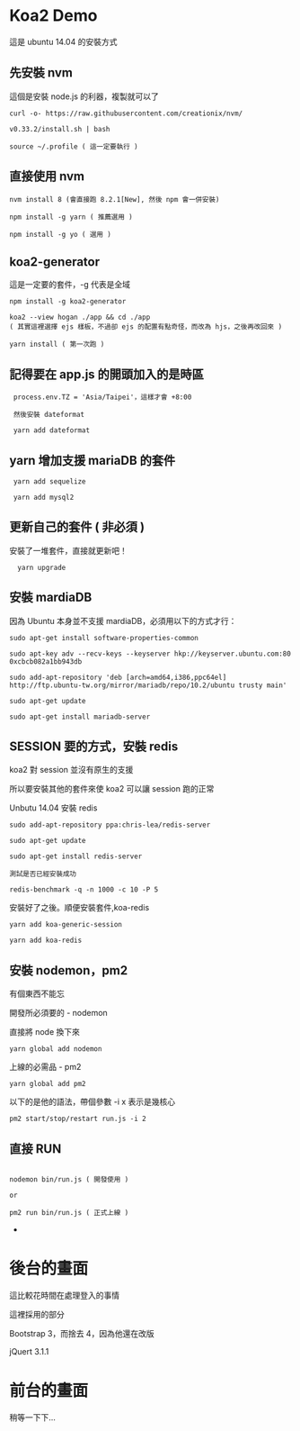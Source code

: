 # Koa2 Demo

這是 ubuntu 14.04 的安裝方式

## 先安裝 nvm  
這個是安裝 node.js 的利器，複製就可以了

```
curl -o- https://raw.githubusercontent.com/creationix/nvm/

v0.33.2/install.sh | bash

source ~/.profile ( 這一定要執行 )
```

## 直接使用 nvm

```
nvm install 8 (會直接跑 8.2.1[New], 然後 npm 會一併安裝)

npm install -g yarn ( 推薦選用 )

npm install -g yo ( 選用 )
```

## koa2-generator

這是一定要的套件，-g 代表是全域

```
npm install -g koa2-generator

koa2 --view hogan ./app && cd ./app 
( 其實這裡選擇 ejs 樣板，不過卻 ejs 的配置有點奇怪，而改為 hjs，之後再改回來 )

yarn install ( 第一次跑 )
```

## 記得要在 app.js 的開頭加入的是時區

``` 
 process.env.TZ = 'Asia/Taipei'，這樣才會 +8:00

 然後安裝 dateformat
 
 yarn add dateformat

```

## yarn 增加支援 mariaDB 的套件

```
 yarn add sequelize
 
 yarn add mysql2
```

## 更新自己的套件 ( 非必須 )

安裝了一堆套件，直接就更新吧！

```
  yarn upgrade
```


## 安裝 mardiaDB

因為 Ubuntu 本身並不支援 mardiaDB，必須用以下的方式才行：  

```
sudo apt-get install software-properties-common

sudo apt-key adv --recv-keys --keyserver hkp://keyserver.ubuntu.com:80 0xcbcb082a1bb943db

sudo add-apt-repository 'deb [arch=amd64,i386,ppc64el] http://ftp.ubuntu-tw.org/mirror/mariadb/repo/10.2/ubuntu trusty main'

sudo apt-get update

sudo apt-get install mariadb-server

```

## SESSION 要的方式，安裝 redis

koa2 對 session 並沒有原生的支援

所以要安裝其他的套件來使 koa2 可以讓 session 跑的正常  

Unbutu 14.04 安裝 redis

```
sudo add-apt-repository ppa:chris-lea/redis-server

sudo apt-get update

sudo apt-get install redis-server

測試是否已經安裝成功

redis-benchmark -q -n 1000 -c 10 -P 5

```

安裝好了之後。順便安裝套件,koa-redis

```
yarn add koa-generic-session

yarn add koa-redis

```

## 安裝 nodemon，pm2 

有個東西不能忘

開發所必須要的 - nodemon

直接將 node 換下來

```
yarn global add nodemon
```

上線的必需品 - pm2

```
yarn global add pm2
```

以下的是他的語法，帶個參數 -i x 表示是幾核心

```
pm2 start/stop/restart run.js -i 2
```


## 直接 RUN 


```

nodemon bin/run.js ( 開發使用 )

or

pm2 run bin/run.js ( 正式上線 ) 
```

-

# 後台的畫面

這比較花時間在處理登入的事情

這裡採用的部分 

Bootstrap 3，而捨去 4，因為他還在改版

jQuert 3.1.1
 


# 前台的畫面

稍等一下下...